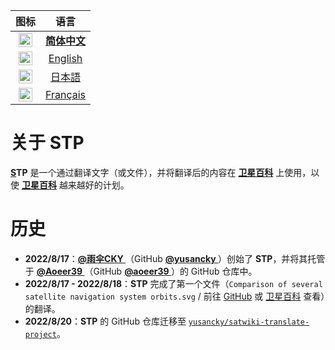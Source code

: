 | 图标 | 语言 |
| :----: | :----: |
| [<kbd><img alt="简体中文" title="简体中文" src="https://cdn.staticaly.com/gh/hjnilsson/country-flags/master/svg/cn.svg" width="22"></kbd>](/README.md) | [**简体中文**](/README.md) |
| [<kbd><img alt="English" title="English" src="https://cdn.staticaly.com/gh/hjnilsson/country-flags/master/svg/gb.svg" width="22"></kbd>](/i18n/README/README-en.md) | [English](/i18n/README/README-en.md) |
| [<kbd><img alt="日本語" title="日本語" src="https://cdn.staticaly.com/gh/hjnilsson/country-flags/master/svg/jp.svg" width="22"></kbd>](/i18n/README/README-jp.md) | [日本語](/i18n/README/README-jp.md) |
| [<kbd><img alt="Français" title="Français" src="https://cdn.staticaly.com/gh/hjnilsson/country-flags/master/svg/fr.svg" width="22"></kbd>](/i18n/README/README-fr.md) | [Français](/i18n/README/README-fr.md) |

# 关于 STP

**[S](https://sat.huijiwiki.com/)TP** 是一个通过翻译文字（或文件），并将翻译后的内容在 **[卫星百科](https://sat.huijiwiki.com/)** 上使用，以使 **[卫星百科](https://sat.huijiwiki.com/)** 越来越好的计划。

# 历史

- **2022/8/17**：**[@雨伞CKY ](https://sat.huijiwiki.com/wiki/%E7%94%A8%E6%88%B7:%E9%9B%A8%E4%BC%9ECKY)**（GitHub **[@yusancky ](https://github.com/yusancky/)**）创始了 **STP**，并将其托管于 **[@Aoeer39 ](https://sat.huijiwiki.com/wiki/%E7%94%A8%E6%88%B7:aoeer39)**（GitHub **[@aoeer39 ](https://github.com/aoeer39/)**）的 GitHub 仓库中。
- **2022/8/17 - 2022/8/18**：**STP** 完成了第一个文件（`Comparison of several satellite navigation system orbits.svg` / 前往 [GitHub](https://github.com/aoeer39/satwiki-translate-project/blob/main/file/Comparison_satellite_navigation_orbits/Comparison_satellite_navigation_orbits.svg) 或 [卫星百科](https://sat.huijiwiki.com/wiki/%E6%96%87%E4%BB%B6:Comparison_of_several_satellite_navigation_system_orbits.svg) 查看）的翻译。
- **2022/8/20**：**STP** 的 GitHub 仓库迁移至 [`yusancky/satwiki-translate-project`](https://github.com/yusancky/satwiki-translate-project/)。

